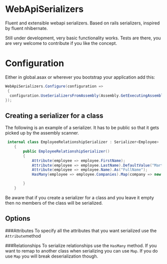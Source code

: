 WebApiSerializers
=================

Fluent and extensible webapi serializers. Based on rails serializers, inspired by fluent nhibernate.

Still under development, very basic functionality works. Tests are there, you are very welcome to contribute if you like the concept.

Configuration
======
Either in global.asax or wherever you bootstrap your application add this:

```cs
WebApiSerializers.Configure(configuration =>
 {
  configuration.UseSerializersFromAssembly(Assembly.GetExecutingAssembly());
});

```


Creating a serializer for a class
-------------------

The following is an example of a serializer. It has to be public so that it gets picked up by the assembly scanner.

```cs
 internal class EmployeeRelationshipSerializer : Serializer<Employee>
    {
        public EmployeeRelationshipSerializer()
        {
            Attribute(employee => employee.FirstName);
            Attribute(employee => employee.LastName).DefaultValue("Martinez");
            Attribute(employee => employee.Name).As("FullName");
            HasMany(employee => employee.Companies).Map(company => new {  name = company.Name });

        }
    }
```
Be aware that if you create a serializer for a class and you leave it empty then no members of the class will be serialized.


Options
-------------------

###Attributes
To specify all the attributes that you want serialized use the `Attribute`method

###Relationships
To serialize relationships use the `HasMany` method. If you want to remap to another class when serializing you can use `Map`. If you do use `Map` you will break deserialization though.




